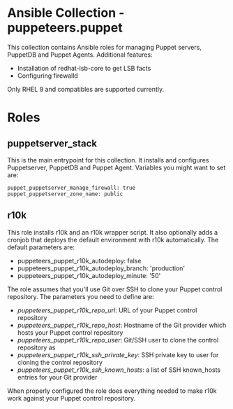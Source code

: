 # Ansible Collection - puppeteers.puppet

This collection contains Ansible roles for managing Puppet servers, PuppetDB and
Puppet Agents. Additional features:

* Installation of redhat-lsb-core to get LSB facts
* Configuring firewalld

Only RHEL 9 and compatibles are supported currently.

# Roles

## puppetserver_stack

This is the main entrypoint for this collection. It installs and configures
Puppetserver, PuppetDB and Puppet Agent. Variables you might want to set are:

    puppet_puppetserver_manage_firewall: true
    puppet_puppetserver_zone_name: public

## r10k

This role installs r10k and an r10k wrapper script. It also optionally adds a
cronjob that deploys the default environment with r10k automatically. The
default parameters are:

* puppeteers_puppet_r10k_autodeploy: false
* puppeteers_puppet_r10k_autodeploy_branch: 'production'
* puppeteers_puppet_r10k_autodeploy_minute: '50'

The role assumes that you'll use Git over SSH to clone your Puppet control
repository. The parameters you need to define are:

* *puppeteers_puppet_r10k_repo_url*: URL of your Puppet control repository
* *puppeteers_puppet_r10k_repo_host*: Hostname of the Git provider which hosts your Puppet control repository
* *puppeteers_puppet_r10k_repo_user*: Git/SSH user to clone the control repository as
* *puppeteers_puppet_r10k_ssh_private_key*: SSH private key to user for cloning the control repository
* *puppeteers_puppet_r10k_ssh_known_hosts*: a list of SSH known_hosts entries for your Git provider

When properly configured the role does everything needed to make r10k work
against your Puppet control repository.
